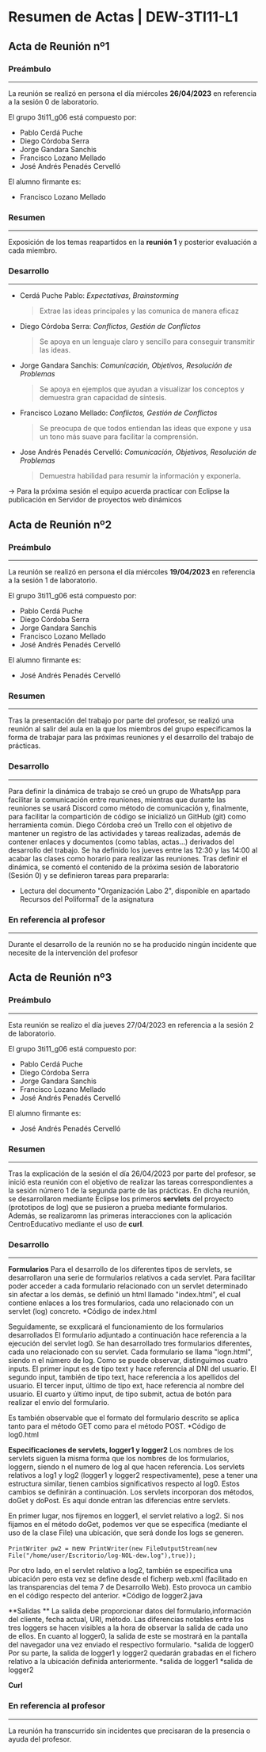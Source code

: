 # Resumen de Actas | DEW-3TI11-L1

## Acta de Reunión nº1

### Preámbulo
---
La reunión se realizó en persona el día miércoles **26/04/2023** en referencia a la sesión 0 de laboratorio.

El grupo 3ti11_g06 está compuesto por:
- Pablo Cerdá Puche
- Diego Córdoba Serra
- Jorge Gandara Sanchis
- Francisco Lozano Mellado
- José Andrés Penadés Cervelló

El alumno firmante es:
- Francisco Lozano Mellado

### Resumen
---
Exposición de los temas reapartidos en la **reunión 1** y posterior evaluación a cada miembro.

### Desarrollo
---
- Cerdá Puche Pablo: *Expectativas, Brainstorming*
    > Extrae las ideas principales y las comunica de manera eficaz

- Diego Córdoba Serra: *Conflictos, Gestión de Conflictos*
    > Se apoya en un lenguaje claro y sencillo para conseguir transmitir las ideas.

- Jorge Gandara Sanchis: *Comunicación, Objetivos, Resolución de Problemas*
    > Se apoya en ejemplos que ayudan a visualizar los conceptos y demuestra gran capacidad de síntesis.

- Francisco Lozano Mellado: *Conflictos, Gestión de Conflictos*
    > Se preocupa de que todos entiendan las ideas que expone y usa un tono más suave para facilitar la comprensión.

- Jose Andrés Penadés Cervelló: *Comunicación, Objetivos, Resolución de Problemas*
   > Demuestra habilidad para resumir la información y exponerla.

-> Para la próxima sesión el equipo acuerda practicar con Eclipse la publicación en Servidor de proyectos web dinámicos


## Acta de Reunión nº2

### Preámbulo
---
La reunión se realizó en persona el día miércoles **19/04/2023** en referencia a la sesión 1 de laboratorio.

El grupo 3ti11_g06 está compuesto por:
- Pablo Cerdá Puche
- Diego Córdoba Serra
- Jorge Gandara Sanchis
- Francisco Lozano Mellado
- José Andrés Penadés Cervelló

El alumno firmante es:
- José Andrés Penadés Cervelló

### Resumen
---
Tras la presentación del trabajo por parte del profesor, se realizó una reunión al salir del aula en la que los miembros del grupo especificamos la forma de trabajar
para las próximas reuniones y el desarrollo del trabajo de prácticas. 

### Desarrollo
---
Para definir la dinámica de trabajo se creó un grupo de WhatsApp para facilitar la comunicación entre reuniones, mientras que durante las reuniones se usará Discord 
como método de comunicación y, finalmente, para facilitar la compartición de código se inicializó un GitHub (git) como herramienta común. 
Diego Córdoba creó un Trello con el objetivo de mantener un registro de las actividades y tareas realizadas, además de contener enlaces y documentos (como tablas, 
actas...) derivados del desarrollo del trabajo. 
Se ha definido los jueves entre las 12:30 y las 14:00 al acabar las clases como horario para realizar las reuniones. 
Tras definir el dinámica, se comentó el contenido de la próxima sesión de laboratorio (Sesión 0) y se definieron tareas para prepararla:
- Lectura del documento "Organización Labo 2", disponible en apartado Recursos del PoliformaT de la asignatura

### En referencia al profesor
----
Durante el desarrollo de la reunión no se ha producido ningún incidente que necesite de la intervención del profesor


## Acta de Reunión nº3

### Preámbulo
----
Esta reunión se realizo el día jueves 27/04/2023 en referencia a la sesión 2 de laboratorio.

El grupo 3ti11_g06 está compuesto por:
- Pablo Cerdá Puche
- Diego Córdoba Serra
- Jorge Gandara Sanchis
- Francisco Lozano Mellado
- José Andrés Penadés Cervelló

El alumno firmante es:
- José Andrés Penadés Cervelló

### Resumen
---
Tras la explicación de la sesión el día 26/04/2023 por parte del profesor, se inició esta reunión con el objetivo de realizar las tareas correspondientes a la 
sesión número 1 de la segunda parte de las prácticas. En dicha reunión, se desarrollaron mediante Eclipse los primeros **servlets** del proyecto (prototipos 
de log) que se  pusieron a prueba mediante formularios. Además, se realizaromn las primeras interacciones con la aplicación CentroEducativo mediante el uso 
de **curl**. 

### Desarrollo
---
**Formularios**
Para el desarrollo de los diferentes tipos de servlets, se desarrollaron una serie de formularios relativos a cada servlet. Para facilitar poder acceder a cada 
formulario relacionado con un servlet determinado sin afectar a los demás, se definió un html llamado "index.html", el cual contiene enlaces a los tres formularios, 
cada uno relacionado con un servlet (log) concreto. 
*Código de index.html

Seguidamente, se exxplicará el funcionamiento de los formularios desarrollados
El formulario adjuntado a continuación hace referencia a la ejecución del servlet log0. Se han desarrollado tres formularios diferentes, cada uno relacionado con 
su servlet. Cada formulario se llama "logn.html", siendo n el número de log. Como se puede observar, distinguimos cuatro inputs. 
El primer input es de tipo text y hace referencia al DNI del usuario. 
El segundo input, también de tipo text, hace referencia a los apellidos del usuario.
El tercer input, último de tipo ext, hace referencia al nombre del usuario.
El cuarto y último input, de tipo submit, actua de botón para realizar el envío del formulario. 

Es también observable que el formato del formulario descrito se aplica tanto para el método GET como para el método POST. 
*Código de log0.html

**Especificaciones de servlets, logger1 y logger2**
Los nombres de los servlets siguen la misma forma que los nombres de los formularios, loggern, siendo n el numero de log al que hacen referencia. Los servlets 
relativos a log1 y log2 (logger1 y logger2 respectivamente), pese a tener una estructura similar, tienen cambios significativos respecto al log0. Estos cambios
se definirán a continuación.
Los servlets incorporan dos métodos, doGet y doPost. Es aquí donde entran las diferencias entre servlets.  

En primer lugar, nos fijremos en logger1, el servlet relativo a log2. Si nos fijamos en el método doGet, podemos ver que se especifica
(mediante el uso de la clase File) una ubicación, que será donde los logs se generen. 

`PrintWriter pw2 = `new` PrintWriter(new FileOutputStream(new File("/home/user/Escritorio/log-NOL-dew.log"),true));`

Por otro lado, en el servlet relativo a log2, también se especifica una ubicación pero esta vez se define desde el ficherp web.xml (facilitado en las 
transparencias del tema 7 de Desarrollo Web). Esto provoca un cambio en el código respecto del anterior. 
*Código de logger2.java

**Salidas **
La salida debe proporcionar datos del formulario,información del cliente, fecha actual, URI, método. Las diferencias notables entre los tres loggers se hacen 
visibles a la hora de observar la salida de cada uno de ellos.
En cuanto al logger0, la salida de este se mostrará en la pantalla del navegador una vez enviado el respectivo formulario. 
*salida de logger0
Por su parte, la salida de logger1 y logger2 quedarán grabadas en el fichero relativo a la ubicación definida anteriormente. 
*salida de logger1
*salida de logger2

**Curl**

### En referencia al profesor
---
La reunión ha transcurrido sin incidentes que precisaran de la presencia o ayuda del profesor.
